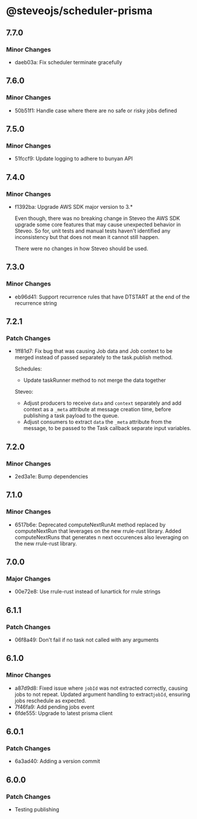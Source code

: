 # @steveojs/scheduler-prisma

## 7.7.0

### Minor Changes

- daeb03a: Fix scheduler terminate gracefully

## 7.6.0

### Minor Changes

- 50b51f1: Handle case where there are no safe or risky jobs defined

## 7.5.0

### Minor Changes

- 51fccf9: Update logging to adhere to bunyan API

## 7.4.0

### Minor Changes

- f1392ba: Upgrade AWS SDK major version to 3.\*

  Even though, there was no breaking change in Steveo the AWS SDK upgrade some core features that may cause unexpected
  behavior in Steveo. So for, unit tests and manual tests haven't identified any inconsistency but that does not mean it
  cannot still happen.

  There were no changes in how Steveo should be used.

## 7.3.0

### Minor Changes

- eb96d41: Support recurrence rules that have DTSTART at the end of the recurrence string

## 7.2.1

### Patch Changes

- 1ff81d7: Fix bug that was causing Job data and Job context to be merged instead of
  passed separately to the task.publish method.

  Schedules:

  - Update taskRunner method to not merge the data together

  Steveo:

  - Adjust producers to receive `data` and `context` separately and add context as a `_meta` attribute at message creation
    time, before publishing a task payload to the queue.
  - Adjust consumers to extract `data` the `_meta` attribute from the message, to be passed to the Task callback
    separate input variables.

## 7.2.0

### Minor Changes

- 2ed3a1e: Bump dependencies

## 7.1.0

### Minor Changes

- 6517b6e: Deprecated computeNextRunAt method replaced by computeNextRun that leverages on the new rrule-rust library. Added computeNextRuns that generates n next occurences also leveraging on the new rrule-rust library.

## 7.0.0

### Major Changes

- 00e72e8: Use rrule-rust instead of lunartick for rrule strings

## 6.1.1

### Patch Changes

- 06f8a49: Don't fail if no task not called with any arguments

## 6.1.0

### Minor Changes

- a87d9d8: Fixed issue where `jobId` was not extracted correctly, causing jobs to not repeat. Updated argument handling to extract`jobId`, ensuring jobs reschedule as expected.
- 7f46fa9: Add pending jobs event
- 6fde555: Upgrade to latest prisma client

## 6.0.1

### Patch Changes

- 6a3ad40: Adding a version commit

## 6.0.0

### Patch Changes

- Testing publishing
